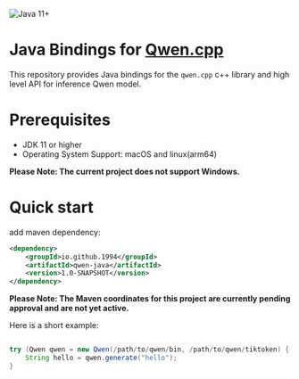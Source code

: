 ![Java 11+](https://img.shields.io/badge/Java-11%2B-informational)

# Java Bindings for [Qwen.cpp](https://github.com/QwenLM/qwen.cpp)
This repository provides Java bindings for the `qwen.cpp` c++ library and high level API for inference Qwen model.

# Prerequisites
- JDK 11 or higher
- Operating System Support: macOS and linux(arm64) 

**Please Note: The current project does not support Windows.**

# Quick start
add maven dependency:

```xml
<dependency>
    <groupId>io.github.1994</groupId>
    <artifactId>qwen-java</artifactId>
    <version>1.0-SNAPSHOT</version>
</dependency>
```
**Please Note: The Maven coordinates for this project are currently pending approval and are not yet active.**

Here is a short example:

```java

try (Qwen qwen = new Qwen(/path/to/qwen/bin, /path/to/qwen/tiktoken) {
    String hello = qwen.generate("hello");
}

```
